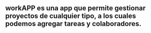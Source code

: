 ## workAPP es una app que permite gestionar proyectos de cualquier tipo, a los cuales podemos agregar tareas y colaboradores.